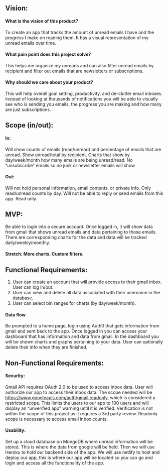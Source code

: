 ## Vision:
#### What is the vision of this product?
To create an app that tracks the amount of unread emails I have and the progress I make on reading them. It has a visual representation of my unread emails over time.
#### What pain point does this project solve?
This helps me organize my unreads and can also filter unread emails by recipient and filter out emails that are newsletters or subscriptions.
#### Why should we care about your product?
This will help overall goal setting, productivity, and de-clutter email inboxes. Instead of looking at thousands of notifications you will be able to visually see who is sending you emails, the progress you are making and how many are just subscriptions.
## Scope (in/out):
#### In:

Will show counts of emails (read/unread) and percentage of emails that are unread.
Show unread/total by recipient.
Charts that show by day/week/month how many emails are being unread/read.
No “unsubscribe” emails so no junk or newsletter emails will show

#### Out:

Will not hold personal information, email contents, or private info. Only read/unread counts by day.
Will not be able to reply or send emails from this app. Read only.

## MVP:

Be able to login into a secure account. Once logged in, it will show data from gmail that shows unread emails and data pertaining to those emails. There are corresponding charts for the data and data will be tracked daily/weekly/monthly. 

#### Stretch: More charts. Custom filters.

## Functional Requirements:

1. User can create an account that will provide access to their gmail inbox. User can log in/out.
2. User can view and delete all data associated with their username in the database.
3. User can select bin ranges for charts (by day/week/month).

#### Data flow

Be prompted to a home page, login using Auth0 that gets information from gmail and sent back to the app. Once logged in you can access your dashboard that has information and data from gmail. In the dashboard you will be shown charts and graphs pertaining to your data. User can optionally delete their info when they are finished.

## Non-Functional Requirements: 

#### Security: <br>
Gmail API requires OAuth 2.0 to be used to access inbox data. User will authorize our app to access their inbox data. The scope needed will be https://www.googleapis.com/auth/gmail.readonly, which is considered a restricted scope. This limits the users to our app to 100 users and will display an “unverified app” warning until it is verified. Verification is not within the scope of this project as it requires a 3rd party review. Readonly scope is necessary to access email inbox counts.

#### Usability: <br>
Set up a cloud database on MongoDB where unread information will be stored. This is where the data from google will be held. Then we will use Heroku to hold our backend side of the app. We will use netlify to host and deploy our app, this is where our app will be located so you can go and login and access all the functionality of the app. 
